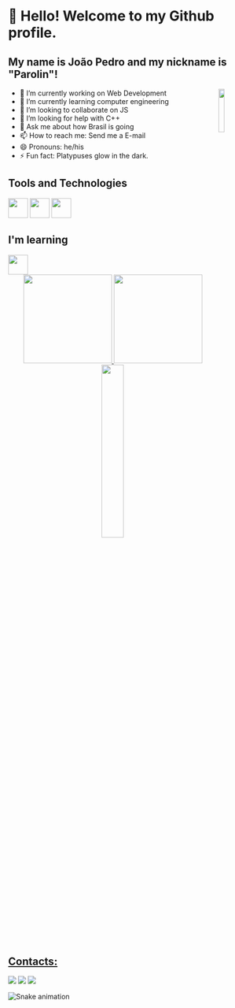 # 👋 Hello! Welcome to my Github profile.
## My name is João Pedro and my nickname is "Parolin"!      

<img loading="lazy" align="right" width="15%" src="https://github.com/user-attachments/assets/43909bd3-b5c4-4fd8-9b65-a48fa2f5e2fe" />

- 🔭 I’m currently working on Web Development                                    
- 🌱 I’m currently learning computer engineering
- 👯 I’m looking to collaborate on JS
- 🤔 I’m looking for help with C++
- 💬 Ask me about how Brasil is going                        
- 📫 How to reach me: Send me a E-mail
- 😄 Pronouns: he/his
- ⚡ Fun fact: Platypuses glow in the dark.

## Tools and Technologies
<img loading="lazy" src="https://cdn.jsdelivr.net/gh/devicons/devicon@latest/icons/git/git-original-wordmark.svg" width="40" height="40" /> <img loading="lazy" src="https://cdn.jsdelivr.net/gh/devicons/devicon@latest/icons/javascript/javascript-original.svg" width="40" height="40" /> <img loading="lazy" src="https://cdn.jsdelivr.net/gh/devicons/devicon@latest/icons/html5/html5-original.svg" width="40" height="40" />

## I'm learning
<img loading="lazy" src="https://cdn.jsdelivr.net/gh/devicons/devicon@latest/icons/cplusplus/cplusplus-original.svg" width="40" height="40" />

<div align="center">
<a href="https://github.com/joaopedroparolin">
<img loading="lazy" height="180em" src="https://github-readme-stats.vercel.app/api/top-langs/?username=joaopedroparolin&layout=compact&langs_count=7&theme=dracula"/>
<img loading="lazy" height="180em" src="https://github-readme-stats.vercel.app/api?username=joaopedroparolin&show_icons=true&theme=dracula&include_all_commits=true&count_private=true"/>
</div>
  
<div align="center">
<img width="30%" src= "https://github.com/user-attachments/assets/f6de2a29-24f3-4dc3-8627-201b580ca9d4"/>
</div>
  
## Contacts:
<div>
<a href="https://www.instagram.com/joaopedroparolin/" target="_blank"><img loading="lazy" src="https://img.shields.io/badge/-Instagram-%23E4405F?style=for-the-badge&logo=instagram&logoColor=white" target="_blank"></a>
<a href = "mailto:joaopedroparolin@gmail.com"><img loading="lazy" src="https://img.shields.io/badge/Gmail-D14836?style=for-the-badge&logo=gmail&logoColor=white" target="_blank"></a>
<a href="https://linkedin.com/in/joão-pedro-souza-parolin-b4b1a321b" target="_blank"><img loading="lazy" src="https://img.shields.io/badge/-LinkedIn-%230077B5?style=for-the-badge&logo=linkedin&logoColor=white" target="_blank"></a>   
</div>

![Snake animation](https://github.com/joaopedroparolin/joaopedroparolin/blob/output/github-contribution-grid-snake.svg)
